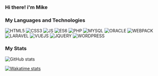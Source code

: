 ### Hi there! i'm Mike

### **My Languages and Technologies**
![HTML5](https://img.shields.io/badge/-HTML5-red) ![CSS3](https://img.shields.io/badge/-CSS3-blue) ![JS](https://img.shields.io/badge/-JAVASCRIPT-yellow) ![ES6](https://img.shields.io/badge/-ES6-yellow)  ![PHP](https://img.shields.io/badge/-PHP-blue)  ![MYSQL](https://img.shields.io/badge/-MYSQL-orange) ![ORACLE](https://img.shields.io/badge/-ORACLE-orange) ![WEBPACK](https://img.shields.io/badge/-WEBPACK-teal) ![LARAVEL](https://img.shields.io/badge/-LARAVEL-red) ![VUEJS](https://img.shields.io/badge/-VUEJS-green) ![JQUERY](https://img.shields.io/badge/-JQUERY-gray) ![WORDPRESS](https://img.shields.io/badge/-WORDPRESS-blue)

### **My Stats**
![GitHub stats](https://github-readme-stats.vercel.app/api?username=mikovp&show_icons=true&theme=merko)

[![Wakatime stats](https://github-readme-stats.vercel.app/api/wakatime?username=mikovp&theme=merko)](https://github.com/anuraghazra/github-readme-stats)




<!--
**mikovp/mikovp** is a ✨ _special_ ✨ repository because its `README.md` (this file) appears on your GitHub profile.

Here are some ideas to get you started:

- 🔭 I’m currently working on ...
- 🌱 I’m currently learning ...
- 👯 I’m looking to collaborate on ...
- 🤔 I’m looking for help with ...
- 💬 Ask me about ...
- 📫 How to reach me: ...
- 😄 Pronouns: ...
- ⚡ Fun fact: ...
-->

